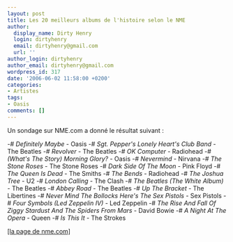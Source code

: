 ```yaml
---
layout: post
title: Les 20 meilleurs albums de l'histoire selon le NME
author:
  display_name: Dirty Henry
  login: dirtyhenry
  email: dirtyhenry@gmail.com
  url: ''
author_login: dirtyhenry
author_email: dirtyhenry@gmail.com
wordpress_id: 317
date: '2006-06-02 11:58:00 +0200'
categories:
- Artistes
tags:
- Oasis
comments: []
---
```

Un sondage sur NME.com a donné le résultat suivant :

-# *Definitely Maybe* - Oasis
-# *Sgt. Pepper's Lonely Heart's Club Band* - The Beatles
-# *Revolver* - The Beatles
-# *OK Computer* - Radiohead
-# *(What's The Story) Morning Glory?* - Oasis
-# *Nevermind* - Nirvana
-# *The Stone Roses* - The Stone Roses
-# *Dark Side Of The Moon* - Pink Floyd
-# *The Queen Is Dead* - The Smiths
-# *The Bends* - Radiohead
-# *The Joshua Tree* - U2
-# *London Calling* - The Clash
-# *The Beatles (The White Album)* - The Beatles
-# *Abbey Road* - The Beatles
-# *Up The Bracket* - The Libertines
-# *Never Mind The Bollocks Here's The Sex Pistols* - Sex Pistols
-# *Four Symbols (Led Zeppelin IV)* - Led Zeppelin
-# *The Rise And Fall Of Ziggy Stardust And The Spiders From Mars* - David Bowie
-# *A Night At The Opera* - Queen
-# *Is This It* - The Strokes

<a href="http://www.nme.com/news/oasis/23227">[la page de nme.com]</a>
